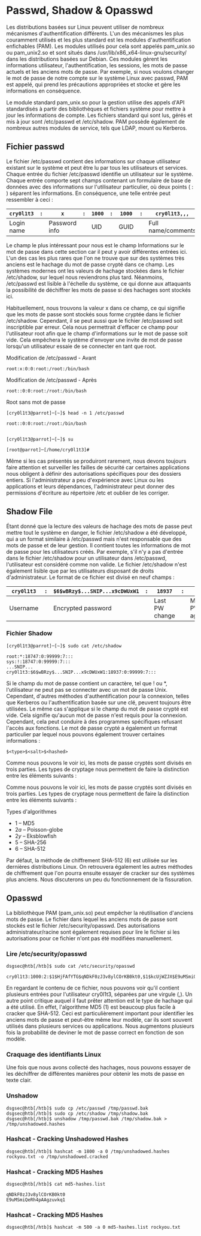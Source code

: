 # Passwd, Shadow & Opasswd
Les distributions basées sur Linux peuvent utiliser de nombreux mécanismes d'authentification différents. L'un des mécanismes les plus couramment utilisés et les plus standard est les modules d'authentification enfichables (PAM). Les modules utilisés pour cela sont appelés pam_unix.so ou pam_unix2.so et sont situés dans /usr/lib/x86_x64-linux-gnu/security/ dans les distributions basées sur Debian. Ces modules gèrent les informations utilisateur, l'authentification, les sessions, les mots de passe actuels et les anciens mots de passe. Par exemple, si nous voulons changer le mot de passe de notre compte sur le système Linux avec passwd, PAM est appelé, qui prend les précautions appropriées et stocke et gère les informations en conséquence.

Le module standard pam_unix.so pour la gestion utilise des appels d'API standardisés à partir des bibliothèques et fichiers système pour mettre à jour les informations de compte. Les fichiers standard qui sont lus, gérés et mis à jour sont /etc/passwd et /etc/shadow. PAM possède également de nombreux autres modules de service, tels que LDAP, mount ou Kerberos.

## Fichier passwd
Le fichier /etc/passwd contient des informations sur chaque utilisateur existant sur le système et peut être lu par tous les utilisateurs et services. Chaque entrée du fichier /etc/passwd identifie un utilisateur sur le système. Chaque entrée comporte sept champs contenant un formulaire de base de données avec des informations sur l'utilisateur particulier, où deux points ( : ) séparent les informations. En conséquence, une telle entrée peut ressembler à ceci :

| `cry0l1t3` | `:` | `x` | `:` | `1000` | `:` | `1000` | `:` | `cry0l1t3,,,` | `:` | `/home/cry0l1t3` | `:` | `/bin/bash` |
| --- | --- | --- | --- | --- | --- | --- | --- | --- | --- | --- | --- | --- |
| Login name |  | Password info |  | UID |  | GUID |  | Full name/comments |  | Home directory |  | Shell |

Le champ le plus intéressant pour nous est le champ Informations sur le mot de passe dans cette section car il peut y avoir différentes entrées ici. L'un des cas les plus rares que l'on ne trouve que sur des systèmes très anciens est le hachage du mot de passe crypté dans ce champ. Les systèmes modernes ont les valeurs de hachage stockées dans le fichier /etc/shadow, sur lequel nous reviendrons plus tard. Néanmoins, /etc/passwd est lisible à l'échelle du système, ce qui donne aux attaquants la possibilité de déchiffrer les mots de passe si des hachages sont stockés ici.

Habituellement, nous trouvons la valeur x dans ce champ, ce qui signifie que les mots de passe sont stockés sous forme cryptée dans le fichier /etc/shadow. Cependant, il se peut aussi que le fichier /etc/passwd soit inscriptible par erreur. Cela nous permettrait d'effacer ce champ pour l'utilisateur root afin que le champ d'informations sur le mot de passe soit vide. Cela empêchera le système d'envoyer une invite de mot de passe lorsqu'un utilisateur essaie de se connecter en tant que root.

Modification de /etc/passwd - Avant
```
root:x:0:0:root:/root:/bin/bash
```


Modification de /etc/passwd - Après
```
root::0:0:root:/root:/bin/bash
```

Root sans mot de passe
```
[cry0l1t3@parrot]─[~]$ head -n 1 /etc/passwd

root::0:0:root:/root:/bin/bash


[cry0l1t3@parrot]─[~]$ su

[root@parrot]─[/home/cry0l1t3]#
```

Même si les cas présentés se produiront rarement, nous devons toujours faire attention et surveiller les failles de sécurité car certaines applications nous obligent à définir des autorisations spécifiques pour des dossiers entiers. Si l'administrateur a peu d'expérience avec Linux ou les applications et leurs dépendances, l'administrateur peut donner des permissions d'écriture au répertoire /etc et oublier de les corriger.

## Shadow File
Étant donné que la lecture des valeurs de hachage des mots de passe peut mettre tout le système en danger, le fichier /etc/shadow a été développé, qui a un format similaire à /etc/passwd mais n'est responsable que des mots de passe et de leur gestion. Il contient toutes les informations de mot de passe pour les utilisateurs créés. Par exemple, s'il n'y a pas d'entrée dans le fichier /etc/shadow pour un utilisateur dans /etc/passwd, l'utilisateur est considéré comme non valide. Le fichier /etc/shadow n'est également lisible que par les utilisateurs disposant de droits d'administrateur. Le format de ce fichier est divisé en neuf champs :

| `cry0l1t3` | `:` | `$6$wBRzy$...SNIP...x9cDWUxW1` | `:` | `18937` | `:` | `0` | `:` | `99999` | `:` | `7` | `:` | `:` | `:` |
| --- | --- | --- | --- | --- | --- | --- | --- | --- | --- | --- | --- | --- | --- |
| Username |  | Encrypted password |  | Last PW change |  | Min. PW age |  | Max. PW age |  | Warning period | Inactivity period | Expiration date | Unused |

### Fichier Shadow
```
[cry0l1t3@parrot]─[~]$ sudo cat /etc/shadow

root:*:18747:0:99999:7:::
sys:!:18747:0:99999:7:::
...SNIP...
cry0l1t3:$6$wBRzy$...SNIP...x9cDWUxW1:18937:0:99999:7:::
```

Si le champ du mot de passe contient un caractère, tel que ! ou *, l'utilisateur ne peut pas se connecter avec un mot de passe Unix. Cependant, d'autres méthodes d'authentification pour la connexion, telles que Kerberos ou l'authentification basée sur une clé, peuvent toujours être utilisées. Le même cas s'applique si le champ du mot de passe crypté est vide. Cela signifie qu'aucun mot de passe n'est requis pour la connexion. Cependant, cela peut conduire à des programmes spécifiques refusant l'accès aux fonctions. Le mot de passe crypté a également un format particulier par lequel nous pouvons également trouver certaines informations :

```
$<type>$<salt>$<hashed>
```

Comme nous pouvons le voir ici, les mots de passe cryptés sont divisés en trois parties. Les types de cryptage nous permettent de faire la distinction entre les éléments suivants :

Comme nous pouvons le voir ici, les mots de passe cryptés sont divisés en trois parties. Les types de cryptage nous permettent de faire la distinction entre les éléments suivants :

Types d'algorithmes
+ $1$ – MD5
+ $2a$ – Poisson-globe
+ $2y$ – Eksblowfish
+ $5$ – SHA-256
+ $6$ – SHA-512

Par défaut, la méthode de chiffrement SHA-512 ($6$) est utilisée sur les dernières distributions Linux. On retrouvera également les autres méthodes de chiffrement que l'on pourra ensuite essayer de cracker sur des systèmes plus anciens. Nous discuterons un peu du fonctionnement de la fissuration.

## Opasswd
La bibliothèque PAM (pam_unix.so) peut empêcher la réutilisation d'anciens mots de passe. Le fichier dans lequel les anciens mots de passe sont stockés est le fichier /etc/security/opasswd. Des autorisations administrateur/racine sont également requises pour lire le fichier si les autorisations pour ce fichier n'ont pas été modifiées manuellement.

### Lire /etc/security/opasswd
```
dsgsec@htb[/htb]$ sudo cat /etc/security/opasswd

cry0l1t3:1000:2:$1$HjFAfYTG$qNDkF0zJ3v8ylCOrKB0kt0,$1$kcUjWZJX$E9uMSmiQeRh4pAAgzuvkq1
```

En regardant le contenu de ce fichier, nous pouvons voir qu'il contient plusieurs entrées pour l'utilisateur cry0l1t3, séparées par une virgule (,). Un autre point critique auquel il faut prêter attention est le type de hachage qui a été utilisé. En effet, l'algorithme MD5 ($1$) est beaucoup plus facile à cracker que SHA-512. Ceci est particulièrement important pour identifier les anciens mots de passe et peut-être même leur modèle, car ils sont souvent utilisés dans plusieurs services ou applications. Nous augmentons plusieurs fois la probabilité de deviner le mot de passe correct en fonction de son modèle.

### Craquage des identifiants Linux

Une fois que nous avons collecté des hachages, nous pouvons essayer de les déchiffrer de différentes manières pour obtenir les mots de passe en texte clair.

### Unshadow
```
dsgsec@htb[/htb]$ sudo cp /etc/passwd /tmp/passwd.bak 
dsgsec@htb[/htb]$ sudo cp /etc/shadow /tmp/shadow.bak 
dsgsec@htb[/htb]$ unshadow /tmp/passwd.bak /tmp/shadow.bak > /tmp/unshadowed.hashes
```

### Hashcat - Cracking Unshadowed Hashes
```
dsgsec@htb[/htb]$ hashcat -m 1800 -a 0 /tmp/unshadowed.hashes rockyou.txt -o /tmp/unshadowed.cracked
```

### Hashcat - Cracking MD5 Hashes
```
dsgsec@htb[/htb]$ cat md5-hashes.list

qNDkF0zJ3v8ylCOrKB0kt0
E9uMSmiQeRh4pAAgzuvkq1
```
  
### Hashcat - Cracking MD5 Hashes
```
dsgsec@htb[/htb]$ hashcat -m 500 -a 0 md5-hashes.list rockyou.txt
```
